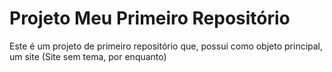 # Projeto Meu Primeiro Repositório

Este é um projeto de primeiro repositório que, possui como objeto principal, um site (Site sem tema, por enquanto)
 
